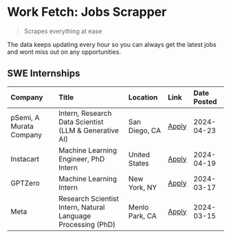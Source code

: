 # Work Fetch: Jobs Scrapper
> Scrapes everything at ease

The data keeps updating every hour so you can always get the latest jobs and wont miss out on any opportunities.

## SWE Internships
<!--START_SECTION:workfetch-->
| Company                 | Title                                                        | Location       | Link                                                                                                                                                                                                                                                                         | Date Posted   |
|:------------------------|:-------------------------------------------------------------|:---------------|:-----------------------------------------------------------------------------------------------------------------------------------------------------------------------------------------------------------------------------------------------------------------------------|:--------------|
| pSemi, A Murata Company | Intern, Research Data Scientist (LLM & Generative AI)        | San Diego, CA  | [Apply](https://www.linkedin.com/jobs/view/intern-research-data-scientist-llm-generative-ai-at-psemi-a-murata-company-3887074168?position=7&pageNum=0&refId=LbYXZW9lHcX%2BuJk7bu22Vg%3D%3D&trackingId=9Qin0QlgjqUZniKMyLNEHQ%3D%3D&trk=public_jobs_jserp-result_search-card) | 2024-04-23    |
| Instacart               | Machine Learning Engineer, PhD Intern                        | United States  | [Apply](https://www.linkedin.com/jobs/view/machine-learning-engineer-phd-intern-at-instacart-3901991739?position=2&pageNum=0&refId=LbYXZW9lHcX%2BuJk7bu22Vg%3D%3D&trackingId=%2FVVHt4DYn04K4H32s2jTcg%3D%3D&trk=public_jobs_jserp-result_search-card)                        | 2024-04-19    |
| GPTZero                 | Machine Learning Intern                                      | New York, NY   | [Apply](https://www.linkedin.com/jobs/view/machine-learning-intern-at-gptzero-3860723963?position=6&pageNum=0&refId=LbYXZW9lHcX%2BuJk7bu22Vg%3D%3D&trackingId=yzGC%2FTbQS%2FgecSQFHSbSxw%3D%3D&trk=public_jobs_jserp-result_search-card)                                     | 2024-03-17    |
| Meta                    | Research Scientist Intern, Natural Language Processing (PhD) | Menlo Park, CA | [Apply](https://www.linkedin.com/jobs/view/research-scientist-intern-natural-language-processing-phd-at-meta-3858718375?position=8&pageNum=0&refId=LbYXZW9lHcX%2BuJk7bu22Vg%3D%3D&trackingId=BO584SQqSxzq9Yy0Ln58ag%3D%3D&trk=public_jobs_jserp-result_search-card)          | 2024-03-15    |
<!--END_SECTION:workfetch-->
